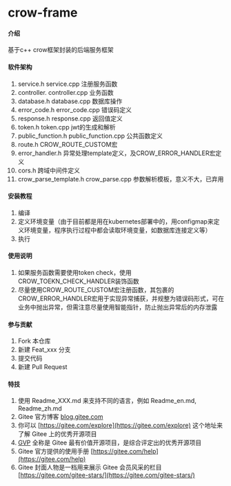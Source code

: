 # crow-frame

#### 介绍
基于c++ crow框架封装的后端服务框架

#### 软件架构
1. service.h service.cpp 注册服务函数
2. controller. controller.cpp 业务函数
3. database.h database.cpp 数据库操作
4. error_code.h error_code.cpp 错误码定义
5. response.h response.cpp 返回值定义
6. token.h token.cpp jwt的生成和解析
7. public_function.h public_function.cpp 公共函数定义
8. route.h CROW_ROUTE_CUSTOM宏
9. error_handler.h 异常处理template定义，及CROW_ERROR_HANDLER宏定义
10. cors.h 跨域中间件定义
11. crow_parse_template.h crow_parse.cpp 参数解析模板，意义不大，已弃用

#### 安装教程

1.  编译
2.  定义环境变量（由于目前都是用在kubernetes部署中的，用configmap来定义环境变量，程序执行过程中都会读取环境变量，如数据库连接定义等）
3.  执行

#### 使用说明

1.  如果服务函数需要使用token check，使用CROW_TOEKN_CHECK_HANDLER装饰函数
2.  尽量使用CROW_ROUTE_CUSTOM宏注册函数，其包裹的CROW_ERROR_HANDLER宏用于实现异常捕获，并规整为错误码形式，可在业务中抛出异常，但需注意尽量使用智能指针，防止抛出异常后的内存泄露


#### 参与贡献

1.  Fork 本仓库
2.  新建 Feat_xxx 分支
3.  提交代码
4.  新建 Pull Request


#### 特技

1.  使用 Readme\_XXX.md 来支持不同的语言，例如 Readme\_en.md, Readme\_zh.md
2.  Gitee 官方博客 [blog.gitee.com](https://blog.gitee.com)
3.  你可以 [https://gitee.com/explore](https://gitee.com/explore) 这个地址来了解 Gitee 上的优秀开源项目
4.  [GVP](https://gitee.com/gvp) 全称是 Gitee 最有价值开源项目，是综合评定出的优秀开源项目
5.  Gitee 官方提供的使用手册 [https://gitee.com/help](https://gitee.com/help)
6.  Gitee 封面人物是一档用来展示 Gitee 会员风采的栏目 [https://gitee.com/gitee-stars/](https://gitee.com/gitee-stars/)
